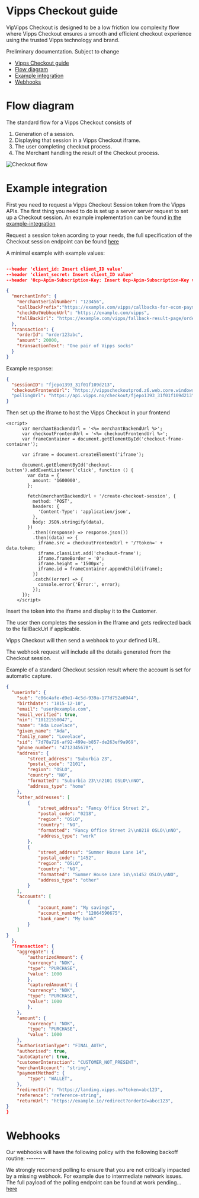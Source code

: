# Vipps Checkout guide

VipVipps Checkout is designed to be a low friction low complexity flow where Vipps Checkout ensures a smooth and efficient checkout experience using the trusted Vipps technology and brand.

Preliminary documentation. Subject to change

- [Vipps Checkout guide](#vipps-checkout-guide)
- [Flow diagram](#flow-diagram)
- [Example integration](#example-integration)
- [Webhooks](#webhooks)

# Flow diagram

The standard flow for a Vipps Checkout consists of

1. Generation of a session.
2. Displaying that session in a Vipps Checkout iframe.
3. The user completing checkout process.
4. The Merchant handling the result of the Checkout process.

![Checkout flow](resources/standard_flow.png)


# Example integration

First you need to request a Vipps Checkout Session token from the Vipps APIs. The first thing you need to do is set up a server server request to set up a Checkout session. An example implementation can be found [in the example-integration](#example-integration) 

Request a session token acording to your needs, the full specification of the Checkout session endpoint can be found [here](https://fantastic-fiesta-211ff2ad.pages.github.io/#/Checkout/get_Checkout)

A minimal example with example values:

```json

--header 'client_id: Insert client_ID value' 
--header 'client_secret: Insert client_ID value' 
--header 'Ocp-Apim-Subscription-Key: Insert Ocp-Apim-Subscription-Key value' 

{
  "merchantInfo": {
    "merchantSerialNumber": "123456",
    "callbackPrefix":"https://example.com/vipps/callbacks-for-ecom-payment-update",
    "checkOutWebhookUrl": "https://example.com/vipps",
    "fallBackUrl": "https://example.com/vipps/fallback-result-page/order123abc"
  },
  "transaction": {
    "orderId": "order123abc",
    "amount": 20000,
    "transactionText": "One pair of Vipps socks"
  }
}
```

Example response:

```json
{
  "sessionID": "fjepo1393_31f01f109d213",
  "checkoutFrontendUrl": "https://vippscheckoutprod.z6.web.core.windows.net/"
  "pollingUrl": "https://api.vipps.no/checkout/fjepo1393_31f01f109d213"
}
```


Then set up the iframe to host the Vipps Checkout in your frontend

```
<script>
      var merchantBackendUrl = '<%= merchantBackendUrl %>';
      var checkoutFrontendUrl = '<%= checkoutFrontendUrl %>';
      var frameContainer = document.getElementById('checkout-frame-container');

      var iframe = document.createElement('iframe');

      document.getElementById('checkout-button').addEventListener('click', function () {
        var data = {
          amount: '1600000',
        };

        fetch(merchantBackendUrl + '/create-checkout-session', {
          method: 'POST',
          headers: {
            'Content-Type': 'application/json',
          },
          body: JSON.stringify(data),
        })
          .then((response) => response.json())
          .then((data) => {
            iframe.src = checkoutFrontendUrl + '/?token=' + data.token;
            iframe.classList.add('checkout-frame');
            iframe.frameBorder = '0';
            iframe.height = '1500px';
            iframe.id = frameContainer.appendChild(iframe);
          })
          .catch((error) => {
            console.error('Error:', error);
          });
      });
    </script>
```

Insert the token into the iframe and display it to the Customer. 

The user then completes the session in the Iframe and gets redirected back to the fallBackUrl if applicable.

Vipps Checkout will then send a webhook to your defined URL. 

The webhook request will include all the details generated from the Checkout session. 

Example of a standard Checkout session result where the account is set for automatic capture.

```json
{
  "userinfo": {
    "sub": "c06c4afe-d9e1-4c5d-939a-177d752a0944",
    "birthdate": "1815-12-10",
    "email": "user@example.com",
    "email_verified": true,
    "nin": "10121550047",
    "name": "Ada Lovelace",
    "given_name": "Ada",
    "family_name": "Lovelace",
    "sid": "7d78a726-af92-499e-b857-de263ef9a969",
    "phone_number": "4712345678",
    "address": {
        "street_address": "Suburbia 23",
        "postal_code": "2101",
        "region": "OSLO",
        "country": "NO",
        "formatted": "Suburbia 23\\n2101 OSLO\\nNO",
        "address_type": "home"
    },
    "other_addresses": [
        {
            "street_address": "Fancy Office Street 2",
            "postal_code": "0218",
            "region": "OSLO",
            "country": "NO",
            "formatted": "Fancy Office Street 2\\n0218 OSLO\\nNO",
            "address_type": "work"
        },
        {
            "street_address": "Summer House Lane 14",
            "postal_code": "1452",
            "region": "OSLO",
            "country": "NO",
            "formatted": "Summer House Lane 14\\n1452 OSLO\\nNO",
            "address_type": "other"
        }
    ],
    "accounts": [
        {
            "account_name": "My savings",
            "account_number": "12064590675",
            "bank_name": "My bank"
        }
    ]
}
  },
  "Transaction": {
    "aggregate": {
        "authorizedAmount": {
        "currency": "NOK",
        "type": "PURCHASE",
        "value": 1000
        },
        "capturedAmount": {
        "currency": "NOK",
        "type": "PURCHASE",
        "value": 1000
        },
    },
    "amount": {
        "currency": "NOK",
        "type": "PURCHASE",
        "value": 1000
    },
    "authorisationType": "FINAL_AUTH",
    "authorised": true,
    "autoCapture": true,
    "customerInteraction": "CUSTOMER_NOT_PRESENT",
    "merchantAccount": "string",
    "paymentMethod": {
        "type": "WALLET",
    },
    "redirectUrl": "https://landing.vipps.no?token=abc123",
    "reference": "reference-string",
    "returnUrl": "https://example.io/redirect?orderId=abcc123",
}
}

```
# Webhooks

Our webhooks will have the following policy with the following backoff routine: --------

We strongly recomend polling to ensure that you are not critically impacted by a missing webhook. For example due to intermediate network issues. The full payload of the polling endpoint can be found at work pending... [here](https://github.com/vippsas/vipps-epayments-api/blob/main/merchant-payments.v1.yml)